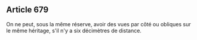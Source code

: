 Article 679
----
On ne peut, sous la même réserve, avoir des vues par côté ou obliques sur le
même héritage, s'il n'y a six décimètres de distance.
